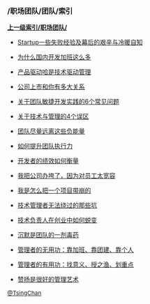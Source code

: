### /职场团队/团队/索引


**[上一级索引/职场团队/](/职场团队/)**

- [Startup一些失败经验及幕后的艰辛与冷暖自知](/职场团队/团队/Startup一些失败经验及幕后的艰辛与冷暖自知)

- [为什么国内开发加班这么多](/职场团队/团队/为什么国内开发加班这么多)

- [产品驱动哈是技术驱动管理](/职场团队/团队/产品驱动哈是技术驱动管理)

- [公司上市和你有多大关系](/职场团队/团队/公司上市和你有多大关系)

- [关于团队敏捷开发实践的6个常见问题](/职场团队/团队/关于团队敏捷开发实践的6个常见问题)

- [关于技术与管理的4个误区](/职场团队/团队/关于技术与管理的4个误区)

- [团队尽量远离这些负能量](/职场团队/团队/团队尽量远离这些负能量)

- [如何提升团队执行力](/职场团队/团队/如何提升团队执行力)

- [开发者的绩效如何衡量](/职场团队/团队/开发者的绩效如何衡量)

- [我把公司办垮了，因为对员工太宽容](/职场团队/团队/我把公司办垮了，因为对员工太宽容)

- [我是怎么把一个项目带崩的](/职场团队/团队/我是怎么把一个项目带崩的)

- [技术管理者无法绕过的那些坑](/职场团队/团队/技术管理者无法绕过的那些坑)

- [技术负责人在创业中如何蜕变](/职场团队/团队/技术负责人在创业中如何蜕变)

- [沉默是团队的一剂毒药](/职场团队/团队/沉默是团队的一剂毒药)

- [管理者的无用功：靠加班、靠团建、靠个人](/职场团队/团队/管理者的无用功：靠加班、靠团建、靠个人)

- [管理者的有用功：找意义、授之渔、划重点](/职场团队/团队/管理者的有用功：找意义、授之渔、划重点)

- [赞扬是很好的管理艺术](/职场团队/团队/赞扬是很好的管理艺术)


<font size=2 color='grey'> [@TsingChan](https://github.com/tsingchan) </font>


